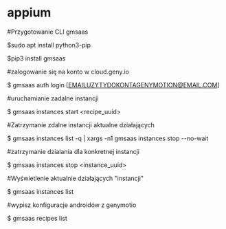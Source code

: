 # appium

#Przygotowanie CLI gmsaas

$sudo apt install python3-pip

$pip3 install gmsaas

#zalogowanie się na konto w cloud.geny.io

$ gmsaas auth login [EMAILUZYTYDOKONTAGENYMOTION@EMAIL.COM]

#uruchamianie zadalne instancji

$ gmsaas instances start <recipe_uuid> <name>

#Zatrzymanie zdalne instancji aktualne działających
  
$ gmsaas instances list -q | xargs -n1 gmsaas instances stop --no-wait

#zatrzymanie dzialania dla konkretnej instancji
  
$ gmsaas instances stop <instance_uuid>

#Wyświetlenie aktualnie działających "instancji"
  
$ gmsaas instances list

#wypisz konfiguracje androidów z genymotio
  
$ gmsaas recipes list

